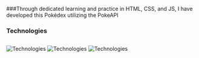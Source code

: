###Through dedicated learning and practice in HTML, CSS, and JS, I have developed this Pokédex utilizing the PokeAPI
### Technologies 
##
![Technologies](https://img.shields.io/badge/HTML5-E34F26?style=for-the-badge&logo=html5&logoColor=white) ![Technologies](https://img.shields.io/badge/CSS3-1572B6?style=for-the-badge&logo=css3&logoColor=white)
![Technologies](https://img.shields.io/badge/JavaScript-F7DF1E?style=for-the-badge&logo=javascript&logoColor=black)
